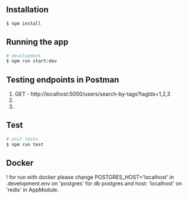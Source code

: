 ## Installation

```bash
$ npm install
```

## Running the app

```bash
# development
$ npm run start:dev
```

## Testing endpoints in Postman

1) GET - http://localhost:5000/users/search-by-tags?tagIds=1,2,3
2)
3)

## Test

```bash
# unit tests
$ npm run test
```

## Docker 

! for run with docker please change POSTGRES_HOST='localhost' in .development.env
on 'postgres' for db postgres and host: 'localhost' on 'redis' in AppModule.

